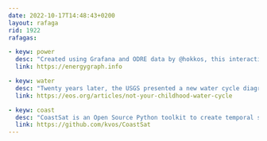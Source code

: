 ```yaml
---
date: 2022-10-17T14:48:43+0200
layout: rafaga
rid: 1922
rafagas:

- keyw: power
  desc: "Created using Grafana and ODRE data by @hokkos, this interactive map shows France's electricity production units where each circle area symbol is proportional to installed capacity"
  link: https://energygraph.info

- keyw: water
  desc: "Twenty years later, the USGS presented a new water cycle diagram, including the agriculture and industry impact on the traditional evaporation and precipitation process"
  link: https://eos.org/articles/not-your-childhood-water-cycle

- keyw: coast
  desc: "CoastSat is an Open Source Python toolkit to create temporal series of shoreline evolution using up to 30 years of publicly available satellite imagery."
  link: https://github.com/kvos/CoastSat
---
```


